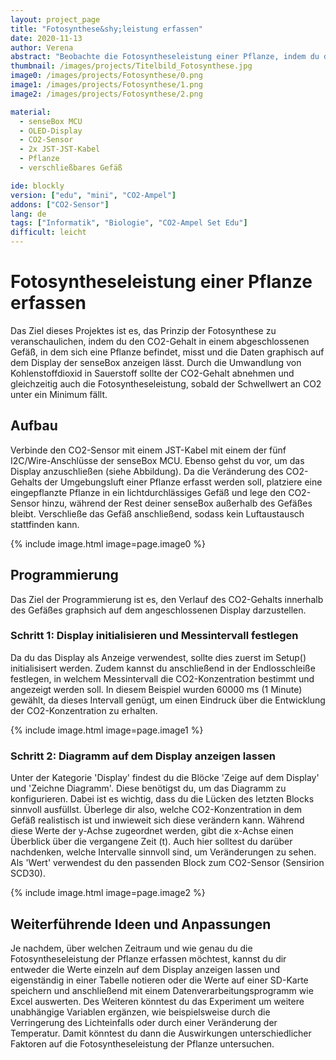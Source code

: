 ```yaml
---
layout: project_page
title: "Fotosynthese&shy;leistung erfassen"
date: 2020-11-13
author: Verena
abstract: "Beobachte die Fotosyntheseleistung einer Pflanze, indem du den CO2-Gehalt misst"
thumbnail: /images/projects/Titelbild_Fotosynthese.jpg
image0: /images/projects/Fotosynthese/0.png
image1: /images/projects/Fotosynthese/1.png
image2: /images/projects/Fotosynthese/2.png

material:
  - senseBox MCU
  - OLED-Display
  - CO2-Sensor
  - 2x JST-JST-Kabel
  - Pflanze
  - verschließbares Gefäß

ide: blockly
version: ["edu", "mini", "CO2-Ampel"]
addons: ["CO2-Sensor"]
lang: de
tags: ["Informatik", "Biologie", "CO2-Ampel Set Edu"]
difficult: leicht
---
```


<head><title>Fotosyntheseleistung erfassen</title></head>

# Fotosyntheseleistung einer Pflanze erfassen

Das Ziel dieses Projektes ist es, das Prinzip der Fotosynthese zu veranschaulichen, indem du den CO2-Gehalt in einem abgeschlossenen Gefäß, in dem sich eine Pflanze befindet, misst und die Daten graphisch auf dem Display der senseBox anzeigen lässt. Durch die Umwandlung von Kohlenstoffdioxid in Sauerstoff sollte der CO2-Gehalt abnehmen und gleichzeitig auch die Fotosyntheseleistung, sobald der Schwellwert an CO2 unter ein Minimum fällt.

## Aufbau

Verbinde den CO2-Sensor mit einem JST-Kabel mit einem der fünf I2C/Wire-Anschlüsse der senseBox MCU. Ebenso gehst du vor, um das Display anzuschließen (siehe Abbildung). Da die Veränderung des CO2-Gehalts der Umgebungsluft einer Pflanze erfasst werden soll, platziere eine eingepflanzte Pflanze in ein lichtdurchlässiges Gefäß und lege den CO2-Sensor hinzu, während der Rest deiner senseBox außerhalb des Gefäßes bleibt. Verschließe das Gefäß anschließend, sodass kein Luftaustausch stattfinden kann.

{% include image.html image=page.image0 %}

## Programmierung

Das Ziel der Programmierung ist es, den Verlauf des CO2-Gehalts innerhalb des Gefäßes graphsich auf dem angeschlossenen Display darzustellen.

### Schritt 1: Display initialisieren und Messintervall festlegen

Da du das Display als Anzeige verwendest, sollte dies zuerst im Setup() initialisisert werden. Zudem kannst du anschließend in der Endlosschleiße festlegen, in welchem Messintervall die CO2-Konzentration bestimmt und angezeigt werden soll. In diesem Beispiel wurden 60000 ms (1 Minute) gewählt, da dieses Intervall genügt, um einen Eindruck über die Entwicklung der CO2-Konzentration zu erhalten.

{% include image.html image=page.image1 %}

### Schritt 2: Diagramm auf dem Display anzeigen lassen

Unter der Kategorie 'Display' findest du die Blöcke 'Zeige auf dem Display' und 'Zeichne Diagramm'. Diese benötigst du, um das Diagramm zu konfigurieren. Dabei ist es wichtig, dass du die Lücken des letzten Blocks sinnvoll ausfüllst. Überlege dir also, welche CO2-Konzentration in dem Gefäß realistisch ist und inwieweit sich diese verändern kann. Während diese Werte der y-Achse zugeordnet werden, gibt die x-Achse einen Überblick über die vergangene Zeit (t). Auch hier solltest du darüber nachdenken, welche Intervalle sinnvoll sind, um Veränderungen zu sehen. Als 'Wert' verwendest du den passenden Block zum CO2-Sensor (Sensirion SCD30).

{% include image.html image=page.image2 %}

## Weiterführende Ideen und Anpassungen

Je nachdem, über welchen Zeitraum und wie genau du die Fotosyntheseleistung der Pflanze erfassen möchtest, kannst du dir entweder die Werte einzeln auf dem Display anzeigen lassen und eigenständig in einer Tabelle notieren oder die Werte auf einer SD-Karte speichern und anschließend mit einem Datenverarbeitungsprogramm wie Excel auswerten.
Des Weiteren könntest du das Experiment um weitere unabhängige Variablen ergänzen, wie beispielsweise durch die Verringerung des Lichteinfalls oder durch einer Veränderung der Temperatur. Damit könntest du dann die Auswirkungen unterschiedlicher Faktoren auf die Fotosyntheseleistung der Pflanze untersuchen.
